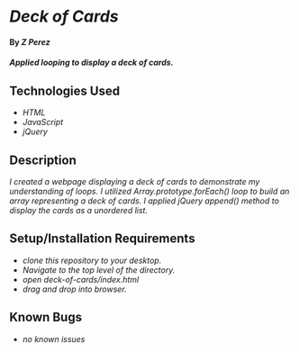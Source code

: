 # _Deck of Cards_

#### By _**Z Perez**_

#### _Applied looping to display a deck of cards._

## Technologies Used

* _HTML_
* _JavaScript_
* _jQuery_

## Description

_I created a webpage displaying a deck of cards to demonstrate my understanding of loops. I utilized Array.prototype.forEach() loop to build an array representing a deck of cards. I applied jQuery append() method to display the cards as a unordered list._

## Setup/Installation Requirements

* _clone this repository to your desktop._
* _Navigate to the top level of the directory._
* _open deck-of-cards/index.html_
* _drag and drop into browser._

## Known Bugs

* _no known issues_
